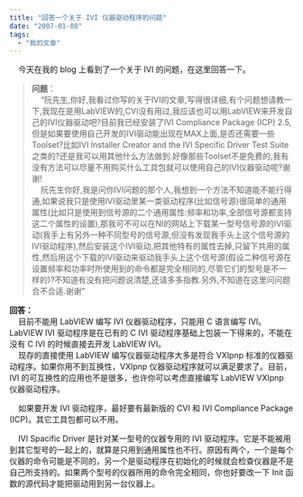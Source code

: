 ```yaml
---
title: "回答一个关于 IVI 仪器驱动程序的问题"
date: "2007-01-08"
tags: 
  - "我的文章"
---
```


    今天在我的 blog 上看到了一个关于 IVI 的问题，在这里回答一下。

> **问题**：  
>     “阮先生,你好,我看过你写的关于IVI的文章,写得很详细,有个问题想请教一下,我现在是用LabVIEW的,CVI没有用过,我应该也可以用LabVIEW来开发自己的IVI仪器驱动吧?目前我已经安装了IVI Compliance Package (ICP) 2.5,但是如果要使用自己开发的IVI驱动能出现在MAX上面,是否还需要一些Toolset?比如IVI Installer Creator and the IVI Specific Driver Test Suite之类的?还是我可以用其他什么方法做到.好像那些Toolset不是免费的,我有没有方法可以尽量不用购买什么工具包就可以使用自己的IVI仪器驱动呢?谢谢!  
>     阮先生你好,我是问你IVI问题的那个人,我想到一个方法不知道能不能行得通,如果说我只是使用IVI驱动里某一类驱动程序(比如信号源)很简单的通用属性(比如只是使用到信号源的二个通用属性:频率和功率,全部信号源都支持这二个属性的设置),那我可不可以在NI的网站上下载某一型号信号源的IVI驱动(我手上有另外一种不同型号的信号源,但没有发现我手头上这个信号源的IVI驱动程序),然后安装这个IVI驱动,把其他特有的属性去掉,只留下共用的属性,然后用这个下载的IVI驱动来驱动我手头上这个信号源(假设二种信号源在设置频率和功率时所使用到的命令都是完全相同的,尽管它们的型号是不一样的)?不知道有没有把问题说清楚,还请多多指教.另外,不知道在这里问问题合不合适.谢谢”

**回答：**  
    目前不能用 LabVIEW 编写 IVI 仪器驱动程序，只能用 C 语言编写 IVI。LabVIEW IVI 驱动程序是在已有的 C IVI 驱动程序基础上包装一下得来的，不能在没有 C IVI 的时候直接去开发 LabVIEW IVI。  
    现存的直接使用 LabVIEW 编写仪器驱动程序大多是符合 VXIpnp 标准的仪器驱动程序。如果你用不到互换性，VXIpnp 仪器驱动程序就可以满足要求了。目前，IVI 的可互换性的应用也不是很多，也许你可以考虑直接编写 LabVIEW VXIpnp 仪器驱动程序。

    如果要开发 IVI 驱动程序，最好要有最新版的 CVI 和 IVI Compliance Package (ICP)。其它工具包都可以不用。

    IVI Spacific Driver 是针对某一型号的仪器专用的 IVI 驱动程序。它是不能被用到其它型号的一起上的，就算是只用到通用属性也不行。原因有两个，一个是每个仪器的命令可能是不同的，另一个是驱动程序在初始化的时候就会检查仪器是不是自己所支持的。如果两个型号的仪器所用的命令完全相同，你也好要改一下 Init 函数的源代码才能把驱动用到另一台仪器上。

